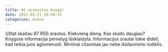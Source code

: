 ```yaml
---
title: Aš neskaitau knygų!
date: 2011-03-21 20:50:31
categories: duona
---
```


Užtat skaitau 87 RSS srautus. Kiekvieną dieną. Kas skaito daugiau? Knygose informacija pernelyg išsklaidyta. Informacijos srautai tokie dideli, kad reikia juos aglomeruoti. Mintinai citavimas jau nebe išsilavinimo rodiklis.
